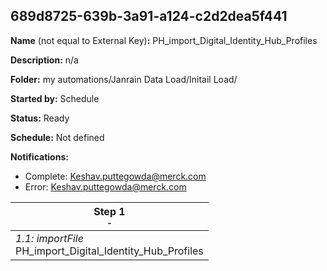 ## 689d8725-639b-3a91-a124-c2d2dea5f441

**Name** (not equal to External Key)**:** PH_import_Digital_Identity_Hub_Profiles

**Description:** n/a

**Folder:** my automations/Janrain Data Load/Initail Load/

**Started by:** Schedule

**Status:** Ready

**Schedule:** Not defined

**Notifications:**

* Complete: Keshav.puttegowda@merck.com
* Error: Keshav.puttegowda@merck.com

| Step 1<br>_<small>-</small>_ |
| --- |
| _1.1: importFile_<br>PH_import_Digital_Identity_Hub_Profiles |
